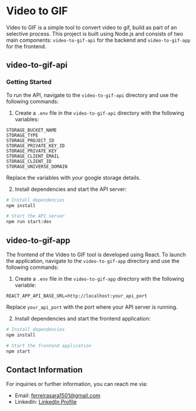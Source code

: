 # Video to GIF

Video to GIF is a simple tool to convert video to gif, build as part of an selective process. This project is built using Node.js and consists of two main components: `video-to-gif-api` for the backend and `video-to-gif-app` for the frontend.

## video-to-gif-api

### Getting Started

To run the API, navigate to the `video-to-gif-api` directory and use the following commands:

1. Create a `.env` file in the `video-to-gif-api` directory with the following variables:

```env
STORAGE_BUCKET_NAME
STORAGE_TYPE
STORAGE_PROJECT_ID
STORAGE_PRIVATE_KEY_ID
STORAGE_PRIVATE_KEY
STORAGE_CLIENT_EMAIL
STORAGE_CLIENT_ID
STORAGE_UNIVERSE_DOMAIN
```

Replace the variables with your google storage details.

2. Install dependencies and start the API server:

```bash
# Install dependencies
npm install

# Start the API server
npm run start:dev
```

## video-to-gif-app

The frontend of the Video to GIF tool is developed using React. To launch the application, navigate to the `video-to-gif-app` directory and use the following commands:

1. Create a `.env` file in the `video-to-gif-app` directory with the following variable:

```env
REACT_APP_API_BASE_URL=http://localhost:your_api_port
```

Replace `your_api_port` with the port where your API server is running.

2. Install dependencies and start the frontend application:

```bash
# Install dependencies
npm install

# Start the frontend application
npm start
```

## Contact Information

For inquiries or further information, you can reach me via:

- Email: ferreirasara1501@gmail.com
- LinkedIn: [LinkedIn Profile](https://www.linkedin.com/in/ferreirasara1501)